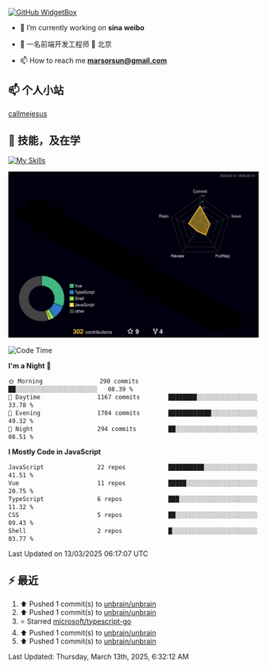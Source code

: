 [![GitHub WidgetBox](https://github-widgetbox.vercel.app/api/profile?username=unbrain&data=followers,repositories,stars,commits)](https://github.com/unbrain/github-widgetbox)

- 🔭 I’m currently working on **sina weibo**

- 🌱 一名前端开发工程师 📍 北京

- 📫 How to reach me **marsorsun@gmail.com**

## 📫  个人小站

[callmejesus](https://www.callmejesus.xyz/)


## 🚀 技能，及在学

[![My Skills](https://skillicons.dev/icons?i=vite,rollup,vscode,vue,javascript,react,nodejs,java,python,php)](https://github.com/unbrain)


![rainbow gif](https://raw.githubusercontent.com/unbrain/unbrain/main/profile-3d-contrib/profile-night-rainbow.svg)


<!-- ## 🐍 它正在吃掉我的小绿点

![snake gif](https://raw.githubusercontent.com/unbrain/unbrain/77e198e28fb66a14643e4e58f5b713c0cc565cfd/github-contribution-grid-snake-dark.svg) -->

<!--START_SECTION:waka-->
![Code Time](http://img.shields.io/badge/Code%20Time-3%2C891%20hrs%2034%20mins-blue)

**I'm a Night 🦉** 

```text
🌞 Morning                290 commits         ██░░░░░░░░░░░░░░░░░░░░░░░   08.39 % 
🌆 Daytime                1167 commits        ████████░░░░░░░░░░░░░░░░░   33.78 % 
🌃 Evening                1704 commits        ████████████░░░░░░░░░░░░░   49.32 % 
🌙 Night                  294 commits         ██░░░░░░░░░░░░░░░░░░░░░░░   08.51 % 
```


**I Mostly Code in JavaScript** 

```text
JavaScript               22 repos            ██████████░░░░░░░░░░░░░░░   41.51 % 
Vue                      11 repos            █████░░░░░░░░░░░░░░░░░░░░   20.75 % 
TypeScript               6 repos             ███░░░░░░░░░░░░░░░░░░░░░░   11.32 % 
CSS                      5 repos             ██░░░░░░░░░░░░░░░░░░░░░░░   09.43 % 
Shell                    2 repos             █░░░░░░░░░░░░░░░░░░░░░░░░   03.77 % 
```




 Last Updated on 13/03/2025 06:17:07 UTC
<!--END_SECTION:waka-->


## ⚡ 最近
<!--RECENT_ACTIVITY:start-->
1. ⬆️ Pushed 1 commit(s) to [unbrain/unbrain](https://github.com/unbrain/unbrain)<br>
2. ⬆️ Pushed 1 commit(s) to [unbrain/unbrain](https://github.com/unbrain/unbrain)<br>
3. ⭐ Starred [microsoft/typescript-go](https://github.com/microsoft/typescript-go)<br>
4. ⬆️ Pushed 1 commit(s) to [unbrain/unbrain](https://github.com/unbrain/unbrain)<br>
5. ⬆️ Pushed 1 commit(s) to [unbrain/unbrain](https://github.com/unbrain/unbrain)<br>
<!--RECENT_ACTIVITY:end-->

<!--RECENT_ACTIVITY:last_update-->
Last Updated: Thursday, March 13th, 2025, 6:32:12 AM
<!--RECENT_ACTIVITY:last_update_end-->


